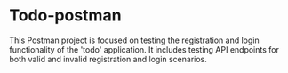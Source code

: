 # Todo-postman
This Postman project is focused on testing the registration and login functionality of the 'todo' application. It includes testing API endpoints for both valid and invalid registration and login scenarios. 
